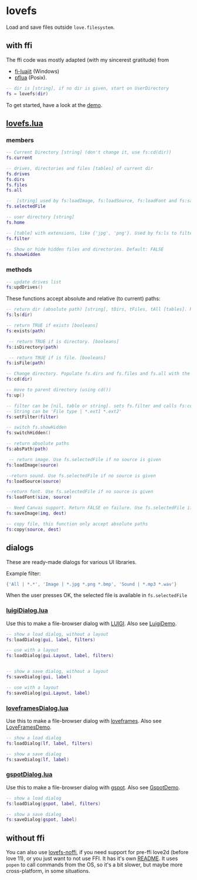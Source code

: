 # lovefs

Load and save files outside `love.filesystem`.

## with ffi

The ffi code was mostly adapted (with my sincerest gratitude) from

* [fi-luajit](https://github.com/nyfair/fi-luajit) (Windows)
* [pflua](https://github.com/Igalia/pflua) (Posix).

```lua
-- dir is [string], if no dir is given, start on UserDirectory
fs = lovefs(dir)
```

To get started, have a look at the [demo](LoveFramesDemo.love).

## [lovefs.lua](lovefs/lovefs.lua)

### members

```lua
-- Current Directory [string] (don't change it, use fs:cd(dir))
fs.current

-- drives, directories and files [tables] of current dir
fs.drives
fs.dirs
fs.files
fs.all

--  [string] used by fs:loadImage, fs:loadSource, fs:loadFont and fs:saveImage if no source is given
fs.selectedFile

-- user directory [string]
fs.home

-- [table] with extensions, like {'jpg', 'png'}. Used by fs:ls to filter files. Don't forget to NIL!
fs.filter

-- Show or hide hidden files and directories. Default: FALSE
fs.showHidden
```

### methods

```lua
-- update drives list
fs:updDrives() 
```

These functions accept absolute and relative (to current) paths:

```lua
-- return dir (absolute path) [string], tDirs, tFiles, tAll [tables]. Return FALSE if dir don't exist. Alias: fs:dir(dir)
fs:ls(dir)

-- return TRUE if exists [booleans]
fs:exists(path)

 -- return TRUE if is directory. [booleans]
fs:isDirectory(path)

 -- return TRUE if is file. [booleans]
fs:isFile(path)

-- Change directory. Populate fs.dirs and fs.files and fs.all with the new directory contents. Return TRUE if successful
fs:cd(dir)

-- move to parent directory (using cd())
fs:up()

-- filter can be [nil, table or string]. sets fs.filter and calls fs:cd().
-- String can be 'File type | *.ext1 *.ext2'
fs:setFilter(filter) 

-- switch fs.showHidden
fs:switchHidden()

-- return absolute paths
fs:absPath(path)

 -- return image. Use fs.selectedFile if no source is given
fs:loadImage(source)

--return sound. Use fs.selectedFile if no source is given
fs:loadSource(source) 

--return font. Use fs.selectedFile if no source is given
fs:loadFont(size, source) 

-- Need Canvas support. Return FALSE on failure. Use fs.selectedFile if no source is given
fs:saveImage(img, dest) 

-- copy file, this function only accept absolute paths
fs:copy(source, dest) 
```


## dialogs

These are ready-made dialogs for various UI libraries.

Example filter:

```lua
{'All | *.*', 'Image | *.jpg *.png *.bmp', 'Sound | *.mp3 *.wav'}
```

When the user presses OK, the selected file is available in `fs.selectedFile`

### [luigiDialog.lua](lovefs/luigiDialog.lua)

Use this to make a file-browser dialog with [LUIGI](https://love2d.org/wiki/LUIGI). Also see [LuigiDemo](LuigiDemo).

```lua
-- show a load dialog, without a layout
fs:loadDialog(gui, label, filters)

-- use with a layout
fs:loadDialog(gui.Layout, label, filters)


-- show a save dialog, without a layout
fs:saveDialog(gui, label)

-- use with a layout
fs:saveDialog(gui.Layout, label)
```

### [loveframesDialog.lua](lovefs/loveframesDialog.lua)

Use this to make a file-browser dialog with [loveframes](https://github.com/linux-man/LoveFrames). Also see [LoveFramesDemo](LoveFramesDemo).


```lua
-- show a load dialog
fs:loadDialog(lf, label, filters)

-- show a save dialog
fs:saveDialog(lf, label)
```

### [gspotDialog.lua](lovefs/gspotDialog.lua)

Use this to make a file-browser dialog with [gspot](https://notabug.org/pgimeno/Gspot). Also see [GspotDemo](GspotDemo).

```lua
-- show a load dialog
fs:loadDialog(gspot, label, filters)

-- show a save dialog
fs:saveDialog(gspot, label)
```

## without ffi

You can also use [lovefs-noffi](./lovefs-noffi), if you need support for pre-ffi love2d (before love 11), or you just want to not use FFI. It has it's own [README](lovefs-noffi/README.md). It uses `popen` to call commands from the OS, so it's a bit slower, but maybe more cross-platform, in some situations.